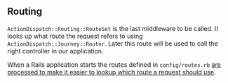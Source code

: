 ## Routing

`ActionDispatch::Routing::RouteSet` is the last middleware to be called. It
looks up what route the request refers to using
`ActionDispatch::Journey::Router`. Later this route will be used to call the right
controller in our application.

When a Rails application starts the
routes defined in `config/routes.rb` [are processed to make it easier to lookup
which route a request should use](https://www.youtube.com/watch?v=5hKkkQMOj3c).
